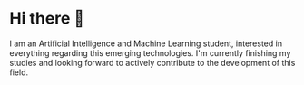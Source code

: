 # Hi there 👋

I am an Artificial Intelligence and Machine Learning student, interested in everything regarding this emerging technologies. I'm currently finishing my studies and looking forward to actively contribute to the development of this field.
